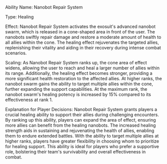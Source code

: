 Ability Name: Nanobot Repair System

Type: Healing

Effect: Nanobot Repair System activates the exosuit's advanced nanobot swarm, which is released in a cone-shaped area in front of the user. The nanobots swiftly repair damage and restore a moderate amount of health to all allies within the cone. The healing effect rejuvenates the targeted allies, replenishing their vitality and aiding in their recovery during intense combat scenarios.

Scaling: As Nanobot Repair System ranks up, the cone area of effect widens, allowing the user to reach and heal a larger number of allies within its range. Additionally, the healing effect becomes stronger, providing a more significant health restoration to the affected allies. At higher ranks, the nanobot swarm gains the ability to target multiple allies within the cone, further expanding the support capabilities. At the maximum rank, the nanobot swarm's healing potency is increased by 15% compared to its effectiveness at rank 1.

Explanation for Player Decisions: Nanobot Repair System grants players a crucial healing ability to support their allies during challenging encounters. By ranking up this ability, players can expand the area of effect, ensuring more allies can benefit from the healing nanobots. The increased healing strength aids in sustaining and rejuvenating the health of allies, enabling them to endure extended battles. With the ability to target multiple allies at higher ranks, players have greater flexibility in choosing whom to prioritize for healing support. This ability is ideal for players who prefer a supportive role, bolstering their team's survivability and overall effectiveness in combat.
